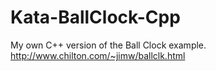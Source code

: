 # Kata-BallClock-Cpp
My own C++ version of the Ball Clock example.  http://www.chilton.com/~jimw/ballclk.html
